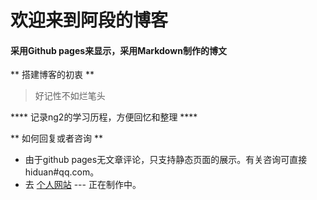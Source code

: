 # 欢迎来到阿段的博客
#### 采用Github pages来显示，采用Markdown制作的博文

** 搭建博客的初衷 **

> 好记性不如烂笔头

**** 记录ng2的学习历程，方便回忆和整理 ****

** 如何回复或者咨询 **

- 由于github pages无文章评论，只支持静态页面的展示。有关咨询可直接hiduan#qq.com。
- 去 [个人网站](https://blog.duanyong.me) --- 正在制作中。
